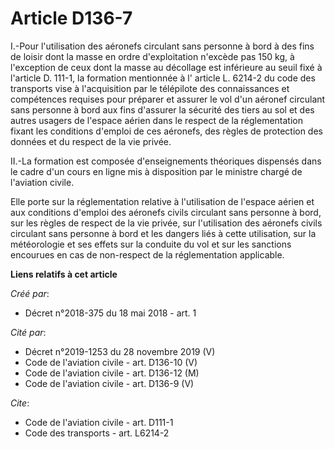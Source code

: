 # Article D136-7

I.-Pour l'utilisation des aéronefs circulant sans personne à bord à des fins de loisir dont la masse en ordre d'exploitation
n'excède pas 150 kg, à l'exception de ceux dont la masse au décollage est inférieure au seuil fixé à l'article D. 111-1, la
formation mentionnée à l' article L. 6214-2 du code des transports  vise à l'acquisition par le télépilote des connaissances
et compétences requises pour préparer et assurer le vol d'un aéronef circulant sans personne à bord aux fins d'assurer la
sécurité des tiers au sol et des autres usagers de l'espace aérien dans le respect de la réglementation fixant les conditions
d'emploi de ces aéronefs, des règles de protection des données et du respect de la vie privée. 

II.-La formation est composée d'enseignements théoriques dispensés dans le cadre d'un cours en ligne mis à disposition par le
ministre chargé de l'aviation civile. 

Elle porte sur la réglementation relative à l'utilisation de l'espace aérien et aux conditions d'emploi des aéronefs civils
circulant sans personne à bord, sur les règles de respect de la vie privée, sur l'utilisation des aéronefs civils circulant
sans personne à bord et les dangers liés à cette utilisation, sur la météorologie et ses effets sur la conduite du vol et sur
les sanctions encourues en cas de non-respect de la réglementation applicable.

**Liens relatifs à cet article**

_Créé par_:

  - Décret n°2018-375 du 18 mai 2018 - art. 1

_Cité par_:

  - Décret n°2019-1253 du 28 novembre 2019 (V)
  - Code de l'aviation civile - art. D136-10 (V)
  - Code de l'aviation civile - art. D136-12 (M)
  - Code de l'aviation civile - art. D136-9 (V)

_Cite_:

  - Code de l'aviation civile - art. D111-1
  - Code des transports - art. L6214-2
